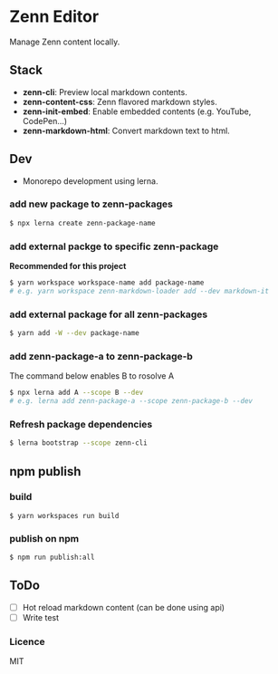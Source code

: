 # Zenn Editor
Manage Zenn content locally.


## Stack
- **zenn-cli**: Preview local markdown contents.
- **zenn-content-css**: Zenn flavored markdown styles.
- **zenn-init-embed**: Enable embedded contents (e.g. YouTube, CodePen...)
- **zenn-markdown-html**: Convert markdown text to html.

## Dev
- Monorepo development using lerna.


### add new package to zenn-packages
```sh
$ npx lerna create zenn-package-name
```

### add external packge to specific zenn-package
**Recommended for this project**
```sh
$ yarn workspace workspace-name add package-name
# e.g. yarn workspace zenn-markdown-loader add --dev markdown-it
```

### add external package for all zenn-packages
```sh
$ yarn add -W --dev package-name
```

### add zenn-package-a to zenn-package-b
The command below enables B to rosolve A
```sh
$ npx lerna add A --scope B --dev
# e.g. lerna add zenn-package-a --scope zenn-package-b --dev 
```

### Refresh package dependencies
```sh
$ lerna bootstrap --scope zenn-cli
```

## npm publish

### build
```
$ yarn workspaces run build
```

### publish on npm
```sh
$ npm run publish:all
```

## ToDo
- [ ] Hot reload markdown content (can be done using api)
- [ ] Write test

### Licence
MIT

